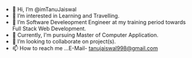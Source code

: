 - 👋 Hi, I’m @imTanuJaiswal
- 👀 I’m interested in Learning and Travelling.
- 🌱 I’m Software Develeopment Engineer at my training period towards Full Stack Web Development. 
- 🌱 Currently, I'm pursuing Master of Computer Application.
- 💞️ I’m looking to collaborate on project(s).
- 📫 How to reach me ...E-Mail- tanujaiswal998@gmail.com

<!---
imTanuJaiswal/imTanuJaiswal is a ✨ special ✨ repository because its `README.md` (this file) appears on your GitHub profile.
You can click the Preview link to take a look at your changes.
--->
